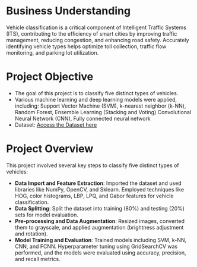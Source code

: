 # Business Understanding
 
Vehicle classification is a critical component of Intelligent Traffic Systems (ITS), contributing to the efficiency of smart cities by improving traffic management, reducing congestion, and enhancing road safety. Accurately identifying vehicle types helps optimize toll collection, traffic flow monitoring, and parking lot utilization.

# Project Objective
- The goal of this project is to classify five distinct types of vehicles.
- Various machine learning and deep learning models were applied, including: Support Vector Machine (SVM), k-nearest neighbor (k-NN), Random Forest, Ensemble Learning (Stacking and Voting) Convolutional Neural Network (CNN), Fully connected neural network
-  Dataset:  [Access the Dataset here](https://data.mendeley.com/datasets/htsngg9tpc/3)

# Project Overview
This project involved several key steps to classify five distinct types of vehicles:
- **Data Import and Feature Extraction**: Imported the dataset and used libraries like NumPy, OpenCV, and Sklearn. Employed techniques like HOG, color histograms, LBP, LPQ, and Gabor features for vehicle classification.
- **Data Splitting**: Split the dataset into training (80%) and testing (20%) sets for model evaluation.
- **Pre-processing and Data Augmentation**: Resized images, converted them to grayscale, and applied augmentation (brightness adjustment and rotation).
- **Model Training and Evaluation**: Trained models including SVM, k-NN, CNN, and FCNN. Hyperparameter tuning using GridSearchCV was performed, and the models were evaluated using accuracy, precision, and recall metrics.



